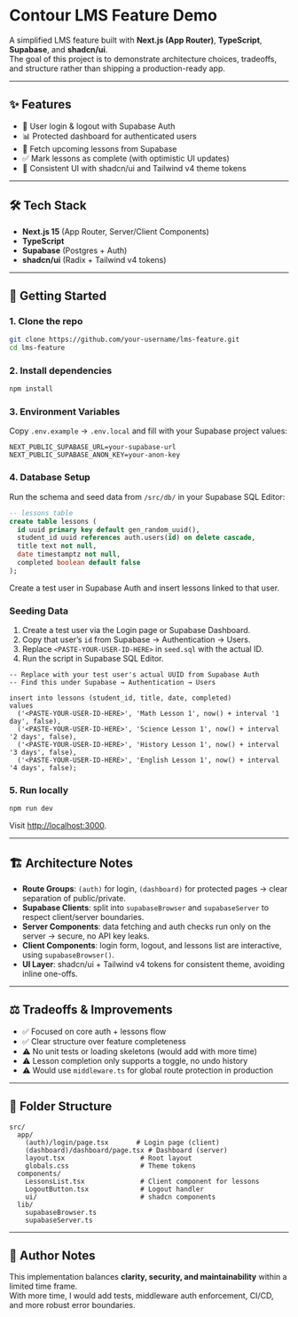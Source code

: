 # Contour LMS Feature Demo

A simplified LMS feature built with **Next.js (App Router)**, **TypeScript**, **Supabase**, and **shadcn/ui**.  
The goal of this project is to demonstrate architecture choices, tradeoffs, and structure rather than shipping a production-ready app.

---

## ✨ Features
- 🔐 User login & logout with Supabase Auth
- 📊 Protected dashboard for authenticated users
- 📅 Fetch upcoming lessons from Supabase
- ✅ Mark lessons as complete (with optimistic UI updates)
- 🎨 Consistent UI with shadcn/ui and Tailwind v4 theme tokens

---

## 🛠️ Tech Stack
- **Next.js 15** (App Router, Server/Client Components)
- **TypeScript**
- **Supabase** (Postgres + Auth)
- **shadcn/ui** (Radix + Tailwind v4 tokens)

---

## 🚀 Getting Started

### 1. Clone the repo
```bash
git clone https://github.com/your-username/lms-feature.git
cd lms-feature
```

### 2. Install dependencies
```bash
npm install
```

### 3. Environment Variables
Copy `.env.example` → `.env.local` and fill with your Supabase project values:
```env
NEXT_PUBLIC_SUPABASE_URL=your-supabase-url
NEXT_PUBLIC_SUPABASE_ANON_KEY=your-anon-key
```

### 4. Database Setup
Run the schema and seed data from `/src/db/` in your Supabase SQL Editor:

```sql
-- lessons table
create table lessons (
  id uuid primary key default gen_random_uuid(),
  student_id uuid references auth.users(id) on delete cascade,
  title text not null,
  date timestamptz not null,
  completed boolean default false
);
```

Create a test user in Supabase Auth and insert lessons linked to that user.

### Seeding Data
1. Create a test user via the Login page or Supabase Dashboard.
2. Copy that user’s `id` from Supabase → Authentication → Users.
3. Replace `<PASTE-YOUR-USER-ID-HERE>` in `seed.sql` with the actual ID.
4. Run the script in Supabase SQL Editor.

```
-- Replace with your test user's actual UUID from Supabase Auth
-- Find this under Supabase → Authentication → Users

insert into lessons (student_id, title, date, completed)
values
  ('<PASTE-YOUR-USER-ID-HERE>', 'Math Lesson 1', now() + interval '1 day', false),
  ('<PASTE-YOUR-USER-ID-HERE>', 'Science Lesson 1', now() + interval '2 days', false),
  ('<PASTE-YOUR-USER-ID-HERE>', 'History Lesson 1', now() + interval '3 days', false),
  ('<PASTE-YOUR-USER-ID-HERE>', 'English Lesson 1', now() + interval '4 days', false);

```


### 5. Run locally
```bash
npm run dev
```

Visit [http://localhost:3000](http://localhost:3000).

---

## 🏗️ Architecture Notes

- **Route Groups**: `(auth)` for login, `(dashboard)` for protected pages → clear separation of public/private.  
- **Supabase Clients**: split into `supabaseBrowser` and `supabaseServer` to respect client/server boundaries.  
- **Server Components**: data fetching and auth checks run only on the server → secure, no API key leaks.  
- **Client Components**: login form, logout, and lessons list are interactive, using `supabaseBrowser()`.  
- **UI Layer**: shadcn/ui + Tailwind v4 tokens for consistent theme, avoiding inline one-offs.

---

## ⚖️ Tradeoffs & Improvements
- ✅ Focused on core auth + lessons flow  
- ✅ Clear structure over feature completeness  
- ⚠️ No unit tests or loading skeletons (would add with more time)  
- ⚠️ Lesson completion only supports a toggle, no undo history  
- ⚠️ Would use `middleware.ts` for global route protection in production  

---

## 📂 Folder Structure
```
src/
  app/
    (auth)/login/page.tsx       # Login page (client)
    (dashboard)/dashboard/page.tsx # Dashboard (server)
    layout.tsx                   # Root layout
    globals.css                  # Theme tokens
  components/
    LessonsList.tsx              # Client component for lessons
    LogoutButton.tsx             # Logout handler
    ui/                          # shadcn components
  lib/
    supabaseBrowser.ts
    supabaseServer.ts
```

---

## 🙋 Author Notes
This implementation balances **clarity, security, and maintainability** within a limited time frame.  
With more time, I would add tests, middleware auth enforcement, CI/CD, and more robust error boundaries.
